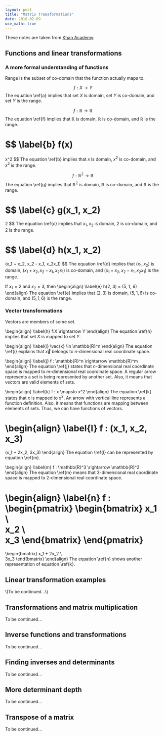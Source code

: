 ```yaml
---
layout: post
title: "Matrix Transformations"
date: 2018-02-09
use_math: true
---
```


These notes are taken from [Khan Academy](https://www.khanacademy.org/math/linear-algebra/matrix-transformations#linear-transformations).


## Functions and linear transformations

### A more formal understanding of functions

Range is the subset of co-domain that the function actually maps to.

$$ 
\label{a}
f : X 
\rightarrow 
Y
$$
The equation \ref{a} implies that set $X$ is domain, set $Y$ is co-domain, and set $Y$ is the range.

$$
\label{f}
f : \mathbb{R} 
\rightarrow 
\mathbb{R}
$$
The equation \ref{f} implies that $\mathbb{R}$ is domain, $\mathbb{R}$ is co-domain, and $\mathbb{R}$ is the range.

$$
\label{b}
f(x)
=
x^2
$$
The equation \ref{b} implies that $x$ is domain, $x^2$ is co-domain, and $x^2$ is the range.


$$
\label{g}
f:\mathbb{R^2} \rightarrow \mathbb{R}
$$
The equation \ref{g} implies that $\mathbb{R^2}$ is domain, $\mathbb{R}$ is co-domain, and $\mathbb{R}$ is the range.

$$
\label{c}
g(x_1, x_2) 
= 
2
$$
The equation  \ref{c} implies that $x_1, x_2$ is domain, $2$ is co-domain, and $2$ is the range.

$$
\label{d}
h(x_1, x_2) 
= 
(x_1 + x_2, x_2 - x_1, x_2x_1)
$$
The equation \ref{d} implies that $(x_1, x_2)$ is domain, $(x_1 + x_2, x_2 - x_1, x_2x_1)$ is co-domain, and $(x_1 + x_2, x_2 - x_1, x_2x_1)$ is the range.

If $x_1 = 2$ and $x_2 = 3$, then
\begin{align} \label{e}
h(2, 3) = (5, 1, 6)
\end{align}
The equation \ref{e} implies that $(2, 3)$ is domain, $(5, 1, 6)$ is co-domain, and $(5, 1, 6)$ is the range.

### Vector transformations

Vectors are members of some set.

\begin{align} \label{h}
f:X \rightarrow Y
\end{align}
The equation \ref{h} implies that set $X$ is mapped to set $Y$.


\begin{align} \label{i}
\vec{x} \in \mathbb{R}^n
\end{align}
The equation \ref{i} explains that $\vec{x}$ belongs to $n$-dimensional real coordinate space. 

\begin{align} \label{j}
f : \mathbb{R}^n
\rightarrow
\mathbb{R}^m
\end{align}
The equation \ref{j} states that $n$-dimensional real coordinate space is mapped to $m$-dimensional real coordinate space. A regular arrow represents a set is being represented by another set. Also, it means that vectors are valid elements of sets.

\begin{align} \label{k}
f : x
\mapsto
x^2
\end{align}
The equation \ref{k} states that $x$ is mapped to $x^2$. An arrow with vertical line represents a function definition. Also, it means that functions are mapping between elements of sets. Thus, we can have functions of vectors.

\begin{align} \label{l}
f : (x_1, x_2, x_3)
=
(x_1 + 2x_2, 3x_3)
\end{align}
The equation \ref{l} can be represented by equation \ref{m}.

\begin{align} \label{m}
f : \mathbb{R}^3
\rightarrow
\mathbb{R}^2
\end{align}
The equation \ref{m} means that 3-dimensional real coordinate space is mapped to 2-dimensional real coordinate space.

\begin{align} \label{n}
f :
\begin{pmatrix}
\begin{bmatrix}
x_1 \\\
x_2 \\\
x_3
\end{bmatrix}
\end{pmatrix}
=
\begin{bmatrix}
x_1 + 2x_2 \\\
3x_3
\end{bmatrix}
\end{align}
The equation \ref{n} shows another representation of equation \ref{k}.



## Linear transformation examples

\\\(To be continued...\\\)

## Transformations and matrix multiplication

To be continued...

## Inverse functions and transformations

To be continued...

## Finding inverses and determinants

To be continued...

## More determinant depth

To be continued...

## Transpose of a matrix

To be continued...

